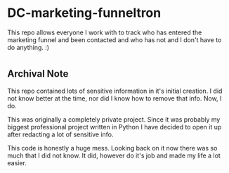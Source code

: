 # DC-marketing-funneltron
This repo allows everyone I work with to track who has entered the marketing funnel and been contacted and who has not and I don't have to do anything. :)

#

## Archival Note
This repo contained lots of sensitive information in it's initial creation. I did not know better at the time, nor did I know how to remove that info. Now, I do. 

This was originally a completely private project. Since it was probably my biggest professional project written in Python I have decided to open it up after redacting a lot of sensitive info.

This code is honestly a huge mess. Looking back on it now there was so much that I did not know. It did, however do it's job and made my life a lot easier.
